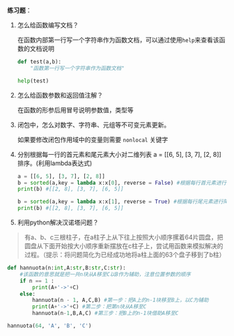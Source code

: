 **练习题**：

1. 怎么给函数编写⽂档？

   在函数内部第一行写一个字符串作为函数文档，可以通过使用`help`来查看该函数的文档说明

   ```python 
   def test(a,b):
       "函数第⼀⾏写⼀个字符串作为函数⽂档"
   
   help(test)
   ```

2. 怎么给函数参数和返回值注解？

   在函数的形参后用冒号说明参数值，类型等

3. 闭包中，怎么对数字、字符串、元组等不可变元素更新。

   如果要修改闭包作用域中的变量则需要 `nonlocal` 关键字

4. 分别根据每一行的首元素和尾元素大小对二维列表 a = [[6, 5], [3, 7], [2, 8]] 排序。(利用lambda表达式)

   ```python
   a = [[6, 5], [3, 7], [2, 8]]
   b = sorted(a,key = lambda x:x[0], reverse = False) #根据每行首元素进行升序排列
   print(b) #[[2, 8], [3, 7], [6, 5]]
   
   b = sorted(a,key = lambda x:x[1], reverse = True) #根据每行尾元素进行降序排列
   print(b) #[[2, 8], [3, 7], [6, 5]]
   
   ```

5. 利用python解决汉诺塔问题？

> 有a、b、c三根柱子，在a柱子上从下往上按照大小顺序摞着64片圆盘，把圆盘从下面开始按大小顺序重新摆放在c柱子上，尝试用函数来模拟解决的过程。（提示：将问题简化为已经成功地将a柱上面的63个盘子移到了b柱）

```python
def hannuota(n:int,A:str,B:str,C:str):
    #该函数的意思就是把一共n块从A移至C以B作为辅助，注意位置参数的顺序
    if n == 1 :
        print(A+'->'+C)
    else:
        hannuota(n - 1, A,C,B) #第一步：把A上的n-1块移至B上，以C为辅助
        print(A+'->'+C) #第二步：把第n块从A移至C
        hannuota(n-1,B,A,C) #第三步：把B上的n-1块借助A移至C

hannuota(64, 'A', 'B', 'C')

```

